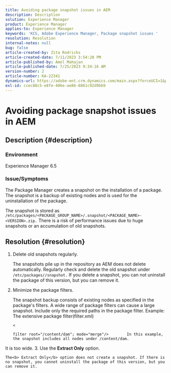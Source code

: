 ```yaml
---
title: Avoiding package snapshot issues in AEM
description: Description
solution: Experience Manager
product: Experience Manager
applies-to: Experience Manager
keywords: 'KCS, Adobe Experience Manager, Package snapshot issues '
resolution: Resolution
internal-notes: null
bug: false
article-created-by: Zita Rodricks
article-created-date: 7/11/2023 3:54:20 PM
article-published-by: Amol Mahajan
article-published-date: 7/25/2023 9:34:16 AM
version-number: 2
article-number: KA-22341
dynamics-url: https://adobe-ent.crm.dynamics.com/main.aspx?forceUCI=1&pagetype=entityrecord&etn=knowledgearticle&id=948ec030-0320-ee11-9cbe-6045bd006239
exl-id: ccec88c5-e8fe-406e-ae86-8861c92d9bb9
---
```

# Avoiding package snapshot issues in AEM

## Description {#description}


### <b>Environment</b>

Experience Manager 6.5



### <b>Issue/Symptoms</b>

The Package Manager creates a snapshot on the installation of a package. The snapshot is a backup of existing nodes and is used for the uninstallation of the package.

The snapshot is stored as `/etc/packages/<PACKAGE_GROUP_NAME>/.snapshot/<PACKAGE_NAME>-<VERSION>.zip.` There is a risk of performance issues due to huge snapshots or an accumulation of old snapshots.


## Resolution {#resolution}


1. Delete old snapshots regularly.

    The snapshots pile up in the repository as AEM does not delete automatically. Regularly check and delete the old snapshot under `/etc/packages//snapshot.` If you delete a snapshot, you can not uninstall the package of this version, but you can remove it.

    
2. Minimize the package filters.

    The snapshot backup consists of existing nodes as specified in the package's filters. A wide range of package filters can cause a large snapshot. Include only the required paths in the package filter. Example: The extensive package filter(filter.xml)

    

    `<`


    ```
    filter root="/content/dam"; mode="merge"/>        In this example, the snapshot includes all nodes under /content/dam.
    ```

 It is too wide.
3. Use the <b>Extract Only</b> option.

    The<b> Extract Only</b> option does not create a snapshot. If there is no snapshot, you cannot uninstall the package of this version, but you can remove it.
